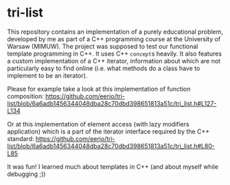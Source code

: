 # tri-list

This repository contains an implementation of a purely educational problem, developed by me as part of a C++ programming course at the University of Warsaw (MIMUW).
The project was supposed to test our functional template programming in C++. It uses C++ `concept`s heavily. It also features a custom implementation of a C++ iterator, 
information about which are not particularly easy to find online (i.e. what methods do a class have to implement to be an iterator).

Please for example take a look at this implementation of function composition:
https://github.com/eerio/tri-list/blob/6a6adb1456344048dba28c70dbd398651813a51c/tri_list.h#L127-L134

Or at this implementation of element access (with lazy modifiers application) which is a part of the iterator interface required by the C++ standard:
https://github.com/eerio/tri-list/blob/6a6adb1456344048dba28c70dbd398651813a51c/tri_list.h#L80-L85

It was fun! I learned much about templates in C++ (and about myself while debugging ;))
